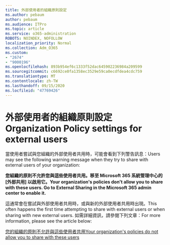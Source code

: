 ```yaml
---
title: 外部使用者的組織原則設定
ms.author: pebaum
author: pebaum
ms.audience: ITPro
ms.topic: article
ms.service: o365-administration
ROBOTS: NOINDEX, NOFOLLOW
localization_priority: Normal
ms.collection: Adm_O365
ms.custom:
- "2674"
- "9000196"
ms.openlocfilehash: 893b954ef6c1333f52dac645902236984a209599
ms.sourcegitcommit: c6692ce0fa1358ec3529e59ca0ecdfdea4cdc759
ms.translationtype: MT
ms.contentlocale: zh-TW
ms.lasthandoff: 09/15/2020
ms.locfileid: "47769426"
---
```

# <a name="organization-policy-settings-for-external-users"></a><span data-ttu-id="cf389-102">外部使用者的組織原則設定</span><span class="sxs-lookup"><span data-stu-id="cf389-102">Organization Policy settings for external users</span></span>

<span data-ttu-id="cf389-103">當使用者嘗試與您組織的外部使用者共用時，可能會看到下列警告訊息：</span><span class="sxs-lookup"><span data-stu-id="cf389-103">Users may see the following warning message when they try to share with external users of your organization:</span></span> 

   <span data-ttu-id="cf389-104">**您組織的原則不允許您與這些使用者共用。移至 Microsoft 365 系統管理中心的 [外部共用] 以啟用它。**</span><span class="sxs-lookup"><span data-stu-id="cf389-104">**Your organization's policies don't allow you to share with these users. Go to External Sharing in the Microsoft 365 admin center to enable it.**</span></span> 

<span data-ttu-id="cf389-105">這通常會在嘗試與外部使用者共用時，或與新的外部使用者共用時出現。</span><span class="sxs-lookup"><span data-stu-id="cf389-105">This often happens the first time attempting to share with external users or when sharing with new external users.</span></span> <span data-ttu-id="cf389-106">如需詳細資訊，請參閱下列文章：</span><span class="sxs-lookup"><span data-stu-id="cf389-106">For more information, please see the article below:</span></span>

[<span data-ttu-id="cf389-107">您的組織的原則不允許與這些使用者共用</span><span class="sxs-lookup"><span data-stu-id="cf389-107">Your organization's policies do not allow you to share with these users</span></span>](https://docs.microsoft.com/sharepoint/support/administration/organization-policies-do-not-allow-you-to-share-with-users-error)






